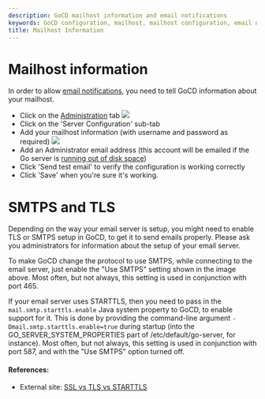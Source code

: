 ```yaml
---
description: GoCD mailhost information and email notifications
keywords: GoCD configuration, mailhost, mailhost configuration, email notifications, SMTPS, TLS
title: Mailhost Information
---
```


# Mailhost information

In order to allow [email notifications](dev_notifications.html), you need to tell GoCD information about your mailhost.

- Click on the [Administration](../navigation/administration_page.html) tab
![](../images/topnav_admin.png)
- Click on the 'Server Configuration' sub-tab
- Add your mailhost information (with username and password as required)
![](../images/3_add_mailhost_info.png)
- Add an Administrator email address (this account will be emailed if the Go server is [running out of disk space](../faq/admin_out_of_disk_space.html))
- Click 'Send test email' to verify the configuration is working correctly
- Click 'Save' when you're sure it's working.

<a id='starttls'></a>
# SMTPS and TLS

Depending on the way your email server is setup, you might need to enable TLS or SMTPS setup in GoCD, to get it to send emails properly. Please ask you administrators for information about the setup of your email server.

To make GoCD change the protocol to use SMTPS, while connecting to the email server, just enable the "Use SMTPS" setting shown in the image above. Most often, but not always, this setting is used in conjunction with port 465.

If your email server uses STARTTLS, then you need to pass in the ```mail.smtp.starttls.enable``` Java system property to GoCD, to enable support for it. This is done by providing the command-line argument ```-Dmail.smtp.starttls.enable=true``` during startup (into the GO_SERVER_SYSTEM_PROPERTIES part of /etc/default/go-server, for instance). Most often, but not always, this setting is used in conjunction with port 587, and with the "Use SMTPS" option turned off.

#### References:

* External site: [SSL vs TLS vs STARTTLS](https://www.fastmail.com/help/technical/ssltlsstarttls.html)
